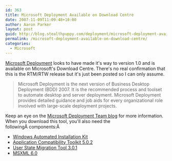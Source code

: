 ```yaml
---
id: 363
title: Microsoft Deployment Available on Download Centre
date: 2007-11-09T11:09:48+10:00
author: Aaron Parker
layout: post
guid: http://blog.stealthpuppy.com/deployment/microsoft-deployment-available-on-download-centre
permalink: /microsoft-deployment-available-on-download-centre/
categories:
  - Microsoft
---
```

[Microsoft Deployment](http://www.microsoft.com/downloads/details.aspx?FamilyID=3bd8561f-77ac-4400-a0c1-fe871c461a89&DisplayLang=en) looks to have made it's way to version 1.0 and is available on Microsoft's Download Centre. There's no real confirmation that this is the RTM/RTW release but it's just been posted so I can only assume.

> Microsoft Deployment is the next version of Business Desktop Deployment (BDD) 2007. It is the recommended process and toolset to automate desktop and server deployment. Microsoft Deployment provides detailed guidance and job aids for every organizational role involved with large-scale deployment projects.

Keep an eye on the [Microsoft Deployment Team blog](http://blogs.technet.com/msdeployment/default.aspx) for more information. When you download this tool, you'll also need the followingÂ components:Â 

  * [Windows Automated Installation Kit](http://www.microsoft.com/downloads/details.aspx?FamilyID=c7d4bc6d-15f3-4284-9123-679830d629f2&DisplayLang=en)
  * [Application Compatibility Toolkit 5.0.2](http://www.microsoft.com/downloads/details.aspx?FamilyID=24da89e9-b581-47b0-b45e-492dd6da2971&DisplayLang=en)
  * [User State Migration Tool 3.0.1](http://www.microsoft.com/downloads/details.aspx?FamilyID=799ab28c-691b-4b36-b7ad-6c604be4c595&DisplayLang=en)
  * [MSXML 6.0](http://www.microsoft.com/downloads/details.aspx?FamilyID=d21c292c-368b-4ce1-9dab-3e9827b70604&DisplayLang=en)